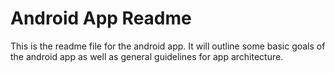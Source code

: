 # Android App Readme
This is the readme file for the android app. 
It will outline some basic goals of the android app as well as general guidelines for app architecture. 

